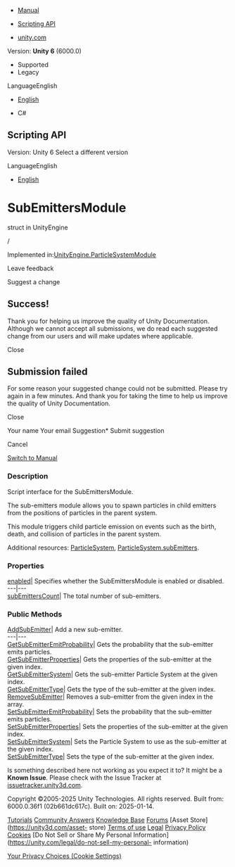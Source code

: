 [ ]()

  * [Manual](../Manual/index.html)
  * [Scripting API](../ScriptReference/index.html)

  * [unity.com](https://unity.com/)

Version: **Unity 6** (6000.0)

  * Supported
  * Legacy

LanguageEnglish

  * [English]()

  * C#

[ ](https://docs.unity3d.com)

## Scripting API

Version: Unity 6 Select a different version

LanguageEnglish

  * [English]()

# SubEmittersModule

struct in UnityEngine

/

Implemented
in:[UnityEngine.ParticleSystemModule](UnityEngine.ParticleSystemModule.html)

Leave feedback

Suggest a change

## Success!

Thank you for helping us improve the quality of Unity Documentation. Although
we cannot accept all submissions, we do read each suggested change from our
users and will make updates where applicable.

Close

## Submission failed

For some reason your suggested change could not be submitted. Please <a>try
again</a> in a few minutes. And thank you for taking the time to help us
improve the quality of Unity Documentation.

Close

Your name Your email Suggestion* Submit suggestion

Cancel

[Switch to Manual](../Manual/class-ParticleSystem.html "Go to ParticleSystem
Component in the Manual")

### Description

Script interface for the SubEmittersModule.

The sub-emitters module allows you to spawn particles in child emitters from
the positions of particles in the parent system.  
  
This module triggers child particle emission on events such as the birth,
death, and collision of particles in the parent system.  
  
Additional resources: [ParticleSystem](ParticleSystem.html),
[ParticleSystem.subEmitters](ParticleSystem-subEmitters.html).

### Properties

[enabled](ParticleSystem.SubEmittersModule-enabled.html)| Specifies whether
the SubEmittersModule is enabled or disabled.  
---|---  
[subEmittersCount](ParticleSystem.SubEmittersModule-subEmittersCount.html)|
The total number of sub-emitters.  
  
### Public Methods

[AddSubEmitter](ParticleSystem.SubEmittersModule.AddSubEmitter.html)| Add a
new sub-emitter.  
---|---  
[GetSubEmitterEmitProbability](ParticleSystem.SubEmittersModule.GetSubEmitterEmitProbability.html)|
Gets the probability that the sub-emitter emits particles.  
[GetSubEmitterProperties](ParticleSystem.SubEmittersModule.GetSubEmitterProperties.html)|
Gets the properties of the sub-emitter at the given index.  
[GetSubEmitterSystem](ParticleSystem.SubEmittersModule.GetSubEmitterSystem.html)|
Gets the sub-emitter Particle System at the given index.  
[GetSubEmitterType](ParticleSystem.SubEmittersModule.GetSubEmitterType.html)|
Gets the type of the sub-emitter at the given index.  
[RemoveSubEmitter](ParticleSystem.SubEmittersModule.RemoveSubEmitter.html)|
Removes a sub-emitter from the given index in the array.  
[SetSubEmitterEmitProbability](ParticleSystem.SubEmittersModule.SetSubEmitterEmitProbability.html)|
Sets the probability that the sub-emitter emits particles.  
[SetSubEmitterProperties](ParticleSystem.SubEmittersModule.SetSubEmitterProperties.html)|
Sets the properties of the sub-emitter at the given index.  
[SetSubEmitterSystem](ParticleSystem.SubEmittersModule.SetSubEmitterSystem.html)|
Sets the Particle System to use as the sub-emitter at the given index.  
[SetSubEmitterType](ParticleSystem.SubEmittersModule.SetSubEmitterType.html)|
Sets the type of the sub-emitter at the given index.  
  
Is something described here not working as you expect it to? It might be a
**Known Issue**. Please check with the Issue Tracker at
[issuetracker.unity3d.com](https://issuetracker.unity3d.com).

Copyright ©2005-2025 Unity Technologies. All rights reserved. Built from:
6000.0.36f1 (02b661dc617c). Built on: 2025-01-14.

[Tutorials](https://unity3d.com/learn) [Community
Answers](https://answers.unity3d.com) [Knowledge
Base](https://support.unity3d.com/hc/en-us)
[Forums](https://forum.unity3d.com) [Asset Store](https://unity3d.com/asset-
store) [Terms of use](https://docs.unity3d.com/Manual/TermsOfUse.html)
[Legal](https://unity.com/legal) [Privacy
Policy](https://unity.com/legal/privacy-policy)
[Cookies](https://unity.com/legal/cookie-policy) [Do Not Sell or Share My
Personal Information](https://unity.com/legal/do-not-sell-my-personal-
information)

[Your Privacy Choices (Cookie Settings)](javascript:void\(0\);)

